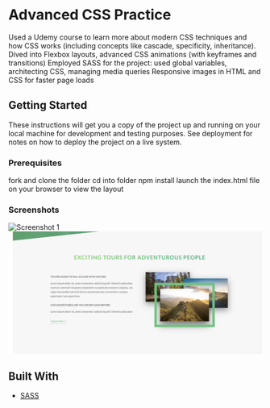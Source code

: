 # Advanced CSS Practice

Used a Udemy course to learn more about modern CSS techniques and how CSS works (including concepts like cascade, specificity, inheritance).
Dived into Flexbox layouts, advanced CSS animations (with keyframes and transitions)
Employed SASS for the project: used global variables, architecting CSS, managing media queries
Responsive images in HTML and CSS for faster page loads

## Getting Started

These instructions will get you a copy of the project up and running on your local machine for development and testing purposes. See deployment for notes on how to deploy the project on a live system.

### Prerequisites

fork and clone the folder
cd into folder
npm install
launch the index.html file on your browser to view the layout

### Screenshots

![Screenshot 1](project-screenshots/screenshot_1.png)
![Screenshot 2](project-screenshots/screenshot_2.png)

## Built With

- [SASS](https://sass-lang.com/)
